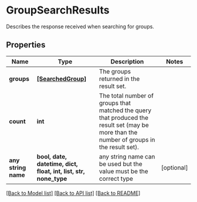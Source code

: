 # GroupSearchResults

Describes the response received when searching for groups.

## Properties
Name | Type | Description | Notes
------------ | ------------- | ------------- | -------------
**groups** | [**[SearchedGroup]**](SearchedGroup.md) | The groups returned in the result set. | 
**count** | **int** | The total number of groups that matched the query that produced the result set (may be  more than the number of groups in the result set). | 
**any string name** | **bool, date, datetime, dict, float, int, list, str, none_type** | any string name can be used but the value must be the correct type | [optional]

[[Back to Model list]](../README.md#documentation-for-models) [[Back to API list]](../README.md#documentation-for-api-endpoints) [[Back to README]](../README.md)


